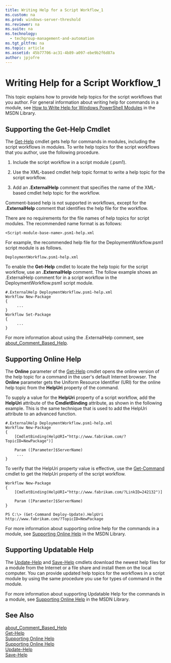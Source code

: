 ```yaml
---
title: Writing Help for a Script Workflow_1
ms.custom: na
ms.prod: windows-server-threshold
ms.reviewer: na
ms.suite: na
ms.technology: 
  - techgroup-management-and-automation
ms.tgt_pltfrm: na
ms.topic: article
ms.assetid: 45b77706-ac31-4b89-a097-ebe9b2f6d87a
author: jpjofre
---
```

# Writing Help for a Script Workflow_1
This topic explains how to provide help topics for the script workflows that you author. For general information about writing help for commands in a module, see [How to Write Help for Windows PowerShell Modules](http://msdn.microsoft.com/library/dd878343) in the MSDN Library.  
  
## Supporting the Get\-Help Cmdlet  
The [Get-Help](http://go.microsoft.com/fwlink/?LinkID=113316) cmdlet gets help for commands in modules, including the script workflows in modules. To write help topics for the script workflows that you author, use the following procedure.  
  
1.  Include the script workflow in a script module \(.psm1\).  
  
2.  Use the XML\-based cmdlet help topic format to write a help topic for the script workflow.  
  
3.  Add an **.ExternalHelp** comment that specifies the name of the XML\-based cmdlet help topic for the workflow.  
  
Comment\-based help is not supported in workflows, except for the **.ExternalHelp** comment that identifies the help file for the workflow.  
  
There are no requirements for the file names of help topics for script modules. The recommended name format is as follows:  
  
```  
<Script-module-base-name>.psm1-help.xml  
```  
  
For example, the recommended help file for the DeploymentWorkflow.psm1 script module is as follows.  
  
```  
DeploymentWorkflow.psm1-help.xml  
```  
  
To enable the **Get\-Help** cmdlet to locate the help topic for the script workflow, use an **.ExternalHelp** comment. The follow example shows an .ExternalHelp comment for in a script workflow in the DeploymentWorkflow.psm1 script module.  
  
```  
#.ExternalHelp DeploymentWorkflow.psm1-help.xml  
Workflow New-Package  
{  
     ...  
}  
Workflow Set-Package  
{  
     ...  
}  
```  
  
For more information about using the .ExternalHelp comment, see [about_Comment_Based_Help](http://go.microsoft.com/fwlink/?LinkID=144309).  
  
## Supporting Online Help  
The **Online** parameter of the [Get-Help](http://go.microsoft.com/fwlink/?LinkID=113316) cmdlet opens the online version of the help topic for a command in the user's default Internet browser. The **Online** parameter gets the Uniform Resource Identifier \(URI\) for the online help topic from the **HelpUri** property of the command.  
  
To supply a value for the **HelpUri** property of a script workflow, add the **HelpUri** attribute of the **CmdletBinding** attribute, as shown in the following example. This is the same technique that is used to add the HelpUri attribute to an advanced function.  
  
```  
#.ExternalHelp DeploymentWorkflow.psm1-help.xml  
Workflow New-Package  
{  
    [CmdletBinding(HelpURI="http://www.fabrikam.com/?TopicID=NewPackage")]  
  
    Param ([Parameter]$ServerName)  
     ...  
}  
```  
  
To verify that the HelpUri property value is effective, use the [Get-Command](http://go.microsoft.com/fwlink/?LinkID=113309) cmdlet to get the HelpUri property of the script workflow.  
  
```  
Workflow New-Package  
{  
    [CmdletBinding(HelpURI="http://www.fabrikam.com/?LinkID=242132")]  
  
    Param ([Parameter]$ServerName)            
}  
  
PS C:\> (Get-Command Deploy-Update).HelpUri  
http://www.fabrikam.com/?TopicID=NewPackage  
```  
  
For more information about supporting online help for the commands in a module, see [Supporting Online Help](http://go.microsoft.com/fwlink/?LinkID=242132) in the MSDN Library.  
  
## Supporting Updatable Help  
The [Update-Help](http://go.microsoft.com/fwlink/?LinkID=210614) and [Save-Help](http://go.microsoft.com/fwlink/?LinkID=210612) cmdlets download the newest help files for a module from the Internet or a file share and install them on the local computer. You can provide updated help topics for the workflows in a script module by using the same procedure you use for types of command in the module.  
  
For more information about supporting Updatable Help for the commands in a module, see [Supporting Online Help](http://go.microsoft.com/fwlink/?LinkID=242132) in the MSDN Library.  
  
## See Also  
[about_Comment_Based_Help](http://go.microsoft.com/fwlink/?LinkID=144309)  
[Get-Help](http://go.microsoft.com/fwlink/?LinkID=113316)  
[Supporting Online Help](http://go.microsoft.com/fwlink/?LinkID=242132)  
[Supporting Online Help](http://go.microsoft.com/fwlink/?LinkID=242132)  
[Update-Help](http://go.microsoft.com/fwlink/?LinkID=210614)  
[Save-Help](http://go.microsoft.com/fwlink/?LinkID=210612)  
  

